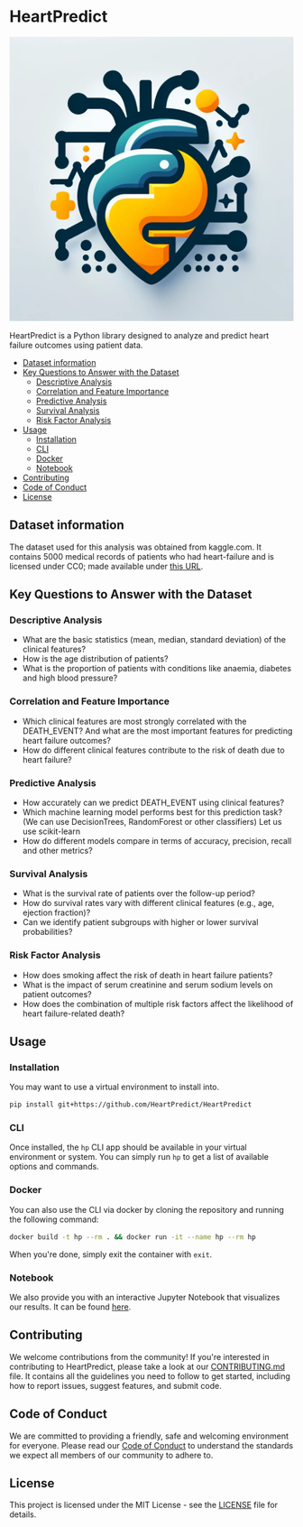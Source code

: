 # HeartPredict <!-- omit in toc -->

![logo](/docs/logo/logo.png)

HeartPredict is a Python library designed to analyze
and predict heart failure outcomes using patient data.

- [Dataset information](#dataset-information)
- [Key Questions to Answer with the Dataset](#key-questions-to-answer-with-the-dataset)
  - [Descriptive Analysis](#descriptive-analysis)
  - [Correlation and Feature Importance](#correlation-and-feature-importance)
  - [Predictive Analysis](#predictive-analysis)
  - [Survival Analysis](#survival-analysis)
  - [Risk Factor Analysis](#risk-factor-analysis)
- [Usage](#usage)
  - [Installation](#installation)
  - [CLI](#cli)
  - [Docker](#docker)
  - [Notebook](#notebook)
- [Contributing](#contributing)
- [Code of Conduct](#code-of-conduct)
- [License](#license)

## Dataset information

The dataset used for this analysis was obtained from kaggle.com.
It contains 5000 medical records of patients who had heart-failure
and is licensed under CC0; made available under [this URL](https://www.kaggle.com/datasets/aadarshvelu/heart-failure-prediction-clinical-records).

## Key Questions to Answer with the Dataset

### Descriptive Analysis

- What are the basic statistics (mean, median, standard deviation)
  of the clinical features?
- How is the age distribution of patients?
- What is the proportion of patients with conditions like anaemia, diabetes
  and high blood pressure?

### Correlation and Feature Importance

- Which clinical features are most strongly correlated with the DEATH_EVENT?
  And what are the most important features for predicting heart failure outcomes?
- How do different clinical features contribute
  to the risk of death due to heart failure?

### Predictive Analysis

- How accurately can we predict DEATH_EVENT using clinical features?
- Which machine learning model performs best for this prediction task?
  (We can use DecisionTrees, RandomForest or other classifiers) Let us use scikit-learn
- How do different models compare in terms of accuracy, precision, recall
  and other metrics?

### Survival Analysis

- What is the survival rate of patients over the follow-up period?
- How do survival rates vary with different clinical features
  (e.g., age, ejection fraction)?
- Can we identify patient subgroups with higher or lower survival probabilities?

### Risk Factor Analysis

- How does smoking affect the risk of death in heart failure patients?
- What is the impact of serum creatinine and serum sodium levels on patient outcomes?
- How does the combination of multiple risk factors affect the likelihood
  of heart failure-related death?

## Usage

### Installation

You may want to use a virtual environment to install into.

```bash
pip install git+https://github.com/HeartPredict/HeartPredict
```

### CLI

Once installed, the `hp` CLI app should be available
in your virtual environment or system.
You can simply run `hp` to get a list of available options and commands.

### Docker

You can also use the CLI via docker
by cloning the repository
and running the following command:

```bash
docker build -t hp --rm . && docker run -it --name hp --rm hp
```

When you're done, simply exit the container with `exit`.

### Notebook

We also provide you with an interactive Jupyter Notebook
that visualizes our results.
It can be found [here](./notebook/heart_predict.ipynb).

## Contributing

We welcome contributions from the community!
If you're interested in contributing to HeartPredict,
please take a look at our [CONTRIBUTING.md](CONTRIBUTING.md) file.
It contains all the guidelines you need to follow to get started,
including how to report issues, suggest features, and submit code.

## Code of Conduct

We are committed to providing a friendly, safe
and welcoming environment for everyone.
Please read our [Code of Conduct](CONDUCT.md)
to understand the standards we expect all members of our community to adhere to.

## License

This project is licensed under the MIT License -
see the [LICENSE](LICENSE) file for details.
